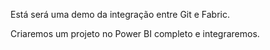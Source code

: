 Está será uma demo da integração entre Git e Fabric.

Criaremos um projeto no Power BI completo e integraremos.

